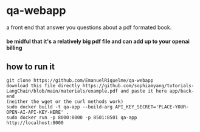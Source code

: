 # qa-webapp
a front end that answer you questions about a pdf formated book. 
#### be midful that it's a relatively big pdf file and can add up to your openai billing
## how to run it
```
git clone https://github.com/EmanuelRiquelme/qa-webapp
download this file directly https://github.com/sophiamyang/tutorials-LangChain/blob/main/materials/example.pdf and paste it here app/back-end
(neither the wget or the curl methods work)
sudo docker build -t qa-app --build-arg API_KEY_SECRET='PLACE-YOUR-OPEN-AI-API-KEY-HERE' .
sudo docker run -p 8000:8000 -p 8501:8501 qa-app
http://localhost:8000
```
